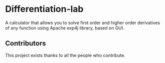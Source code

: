 # Differentiation-lab

A calculator that allows you to solve first order and higher order derivatives of any function using Apache exp4j library, based on GUI.

## Contributors

This project exists thanks to all the people who contribute.

<a href="https://github.com/M0D4/Differentiation-lab/contributors"></a>
